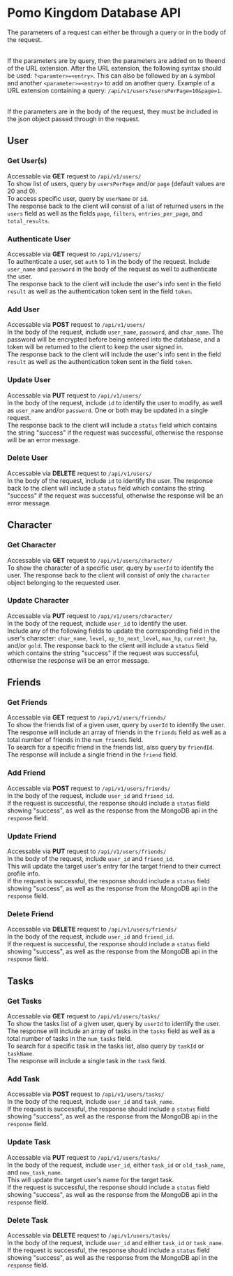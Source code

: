 # Pomo Kingdom Database API

The parameters of a request can either be through a query or in the body of the request.<br><br>

If the parameters are by query, then the parameters are added on to theend of the URL extension. After the URL extension, the following syntax should be used: `?<paramter>=<entry>`. This can also be followed by an `&` symbol and another `<parameter>=<entry>` to add on another query. Example of a URL extension containing a query: `/api/v1/users?usersPerPage=10&page=1`.<br><br>

If the parameters are in the body of the request, they must be included in the json object passed through in the request.<br>

## User
### Get User(s)
Accessable via **GET** request to `/api/v1/users/`<br>
To show list of users, query by `usersPerPage` and/or `page` (default values are 20 and 0).<br>
To access specific user, query by `userName` or `id`.<br>
The response back to the client will consist of a list of returned users in the `users` field as well as the fields `page`, `filters`, `entries_per_page`, and `total_results`.

### Authenticate User
Accessable via **GET** request to `/api/v1/users/`<br>
To authenticate a user, set `auth` to 1 in the body of the request. Include `user_name` and `password` in the body of the request as well to authenticate the user.<br>
The response back to the client will include the user's info sent in the field `result` as well as the authentication token sent in the field `token`.

### Add User
Accessable via **POST** request to `/api/v1/users/`<br>
In the body of the request, include `user_name`, `password`, and `char_name`.
The password will be encrypted before being entered into the database, and a token will be returned to the client to keep the user signed in.<br>
The response back to the client will include the user's info sent in the field `result` as well as the authentication token sent in the field `token`.

### Update User
Accessable via **PUT** request to `/api/v1/users/`<br>
In the body of the request, include `id` to identify the user to modify, as well as `user_name` and/or `password`. One or both may be updated in a single request.<br>
The response back to the client will include a `status` field which contains the string "success" if the request was successful, otherwise the response will be an error message.

### Delete User
Accessable via **DELETE** request to `/api/v1/users/`<br>
In the body of the request, include `id` to identify the user.
The response back to the client will include a `status` field which contains the string "success" if the request was successful, otherwise the response will be an error message.

## Character
### Get Character
Accessable via **GET** request to `/api/v1/users/character/`<br>
To show the character of a specific user, query by `userId` to identify the user.
The response back to the client will consist of only the `character` object belonging to the requested user.

### Update Character
Accessable via **PUT** request to `/api/v1/users/character/`<br>
In the body of the request, include `user_id` to identify the user.<br>
Include any of the following fields to update the corresponding field in the user's character: `char_name`, `level`, `xp_to_next_level`, `max_hp`, `current_hp`, and/or `gold`.
The response back to the client will include a `status` field which contains the string "success" if the request was successful, otherwise the response will be an error message.

## Friends
### Get Friends
Accessable via **GET** request to `/api/v1/users/friends/`<br>
To show the friends list of a given user, query by `userId` to identify the user.<br>
The response will include an array of friends in the `friends` field as well as a total number of friends in the `num_friends` field.<br>
To search for a specific friend in the friends list, also query by `friendId`.<br>
The response will include a single friend in the `friend` field.

### Add Friend
Accessable via **POST** request to `/api/v1/users/friends/`<br>
In the body of the request, include `user_id` and `friend_id`.<br>
If the request is successful, the response should include a `status` field showing "success", as well as the response from the MongoDB api in the `response` field.

### Update Friend
Accessable via **PUT** request to `/api/v1/users/friends/`<br>
In the body of the request, include `user_id` and `friend_id`.<br>
This will update the target user's entry for the target friend to their currect profile info.<br>
If the request is successful, the response should include a `status` field showing "success", as well as the response from the MongoDB api in the `response` field.

### Delete Friend
Accessable via **DELETE** request to `/api/v1/users/friends/`<br>
In the body of the request, include `user_id` and `friend_id`.<br>
If the request is successful, the response should include a `status` field showing "success", as well as the response from the MongoDB api in the `response` field.

## Tasks
### Get Tasks
Accessable via **GET** request to `/api/v1/users/tasks/`<br>
To show the tasks list of a given user, query by `userId` to identify the user.<br>
The response will include an array of tasks in the `tasks` field as well as a total number of tasks in the `num_tasks` field.<br>
To search for a specific task in the tasks list, also query by `taskId` or `taskName`.<br>
The response will include a single task in the `task` field.

### Add Task
Accessable via **POST** request to `/api/v1/users/tasks/`<br>
In the body of the request, include `user_id` and `task_name`.<br>
If the request is successful, the response should include a `status` field showing "success", as well as the response from the MongoDB api in the `response` field.

### Update Task
Accessable via **PUT** request to `/api/v1/users/tasks/`<br>
In the body of the request, include `user_id`, either `task_id` or `old_task_name`, and `new_task_name`.<br>
This will update the target user's name for the target task.<br>
If the request is successful, the response should include a `status` field showing "success", as well as the response from the MongoDB api in the `response` field.

### Delete Task
Accessable via **DELETE** request to `/api/v1/users/tasks/`<br>
In the body of the request, include `user_id` and either `task_id` or `task_name`.<br>
If the request is successful, the response should include a `status` field showing "success", as well as the response from the MongoDB api in the `response` field.
